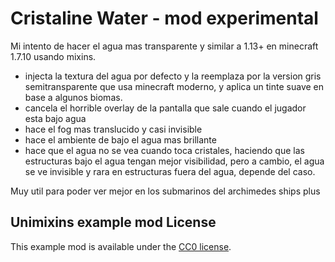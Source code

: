 # Cristaline Water - mod experimental 
Mi intento de hacer el agua mas transparente y similar a 1.13+ en minecraft 1.7.10 usando mixins.

- injecta la textura del agua por defecto y la reemplaza por la version gris semitransparente que usa minecraft moderno, y aplica un tinte suave en base a algunos biomas.
- cancela el horrible overlay de la pantalla que sale cuando el jugador esta bajo agua
- hace el fog mas translucido y casi invisible
- hace el ambiente de bajo el agua mas brillante
- hace que el agua no se vea cuando toca cristales, haciendo que las estructuras bajo el agua tengan mejor visibilidad, pero a cambio, el agua se ve invisible y rara en estructuras fuera del agua, depende del caso.

Muy util para poder ver mejor en los submarinos del archimedes ships plus



## Unimixins example mod License
This example mod is available under the [CC0 license](LICENSE).
